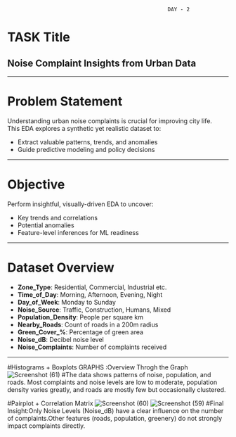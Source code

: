                                                        DAY - 2


# TASK Title
## Noise Complaint Insights from Urban Data

---

# Problem Statement
Understanding urban noise complaints is crucial for improving city life.  
This EDA explores a synthetic yet realistic dataset to:

- Extract valuable patterns, trends, and anomalies
- Guide predictive modeling and policy decisions

---

# Objective

Perform insightful, visually-driven EDA to uncover:
- Key trends and correlations  
- Potential anomalies  
- Feature-level inferences for ML readiness  

---

# Dataset Overview

- **Zone_Type**: Residential, Commercial, Industrial etc.  
- **Time_of_Day**: Morning, Afternoon, Evening, Night  
- **Day_of_Week**: Monday to Sunday  
- **Noise_Source**: Traffic, Construction, Humans, Mixed  
- **Population_Density**: People per square km  
- **Nearby_Roads**: Count of roads in a 200m radius  
- **Green_Cover_%**: Percentage of green area  
- **Noise_dB**: Decibel noise level  
- **Noise_Complaints**: Number of complaints received  

---

#Histograms + Boxplots GRAPHS :Overview Throgh the Graph
![Screenshot (61)](https://github.com/user-attachments/assets/c192c808-d76f-422a-a4e9-5da77fff2ee1)
#The data shows patterns of noise, population, and roads. Most complaints and noise levels are low to moderate, population density varies greatly, and roads are mostly few but occasionally clustered.

#Pairplot + Correlation Matrix
![Screenshot (60)](https://github.com/user-attachments/assets/58dea8b1-21af-43b9-84a0-67d36c211843)
![Screenshot (59)](https://github.com/user-attachments/assets/8c3d3f1a-9eaf-4975-9f7a-e9c6bb78bede)
#Final Insight:Only Noise Levels (Noise_dB) have a clear influence on the number of complaints.Other features (roads, population, greenery) do not strongly impact complaints directly.



